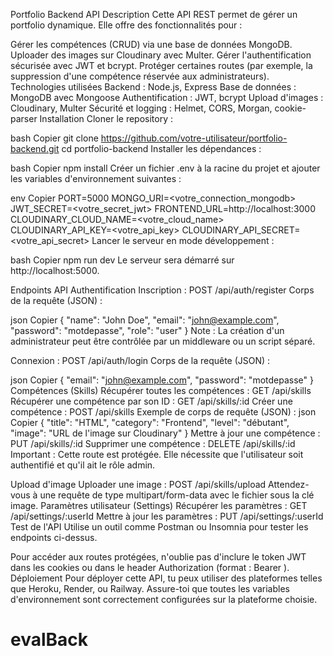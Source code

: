 Portfolio Backend API
Description
Cette API REST permet de gérer un portfolio dynamique. Elle offre des fonctionnalités pour :

Gérer les compétences (CRUD) via une base de données MongoDB.
Uploader des images sur Cloudinary avec Multer.
Gérer l'authentification sécurisée avec JWT et bcrypt.
Protéger certaines routes (par exemple, la suppression d'une compétence réservée aux administrateurs).
Technologies utilisées
Backend : Node.js, Express
Base de données : MongoDB avec Mongoose
Authentification : JWT, bcrypt
Upload d'images : Cloudinary, Multer
Sécurité et logging : Helmet, CORS, Morgan, cookie-parser
Installation
Cloner le repository :

bash
Copier
git clone https://github.com/votre-utilisateur/portfolio-backend.git
cd portfolio-backend
Installer les dépendances :

bash
Copier
npm install
Créer un fichier .env à la racine du projet et ajouter les variables d'environnement suivantes :

env
Copier
PORT=5000
MONGO_URI=<votre_connection_mongodb>
JWT_SECRET=<votre_secret_jwt>
FRONTEND_URL=http://localhost:3000
CLOUDINARY_CLOUD_NAME=<votre_cloud_name>
CLOUDINARY_API_KEY=<votre_api_key>
CLOUDINARY_API_SECRET=<votre_api_secret>
Lancer le serveur en mode développement :

bash
Copier
npm run dev
Le serveur sera démarré sur http://localhost:5000.

Endpoints API
Authentification
Inscription : POST /api/auth/register
Corps de la requête (JSON) :

json
Copier
{
  "name": "John Doe",
  "email": "john@example.com",
  "password": "motdepasse",
  "role": "user"
}
Note : La création d'un administrateur peut être contrôlée par un middleware ou un script séparé.

Connexion : POST /api/auth/login
Corps de la requête (JSON) :

json
Copier
{
  "email": "john@example.com",
  "password": "motdepasse"
}
Compétences (Skills)
Récupérer toutes les compétences : GET /api/skills
Récupérer une compétence par son ID : GET /api/skills/:id
Créer une compétence : POST /api/skills
Exemple de corps de requête (JSON) :
json
Copier
{
  "title": "HTML",
  "category": "Frontend",
  "level": "débutant",
  "image": "URL de l'image sur Cloudinary"
}
Mettre à jour une compétence : PUT /api/skills/:id
Supprimer une compétence : DELETE /api/skills/:id
Important : Cette route est protégée. Elle nécessite que l'utilisateur soit authentifié et qu'il ait le rôle admin.

Upload d'image
Uploader une image : POST /api/skills/upload
Attendez-vous à une requête de type multipart/form-data avec le fichier sous la clé image.
Paramètres utilisateur (Settings)
Récupérer les paramètres : GET /api/settings/:userId
Mettre à jour les paramètres : PUT /api/settings/:userId
Test de l'API
Utilise un outil comme Postman ou Insomnia pour tester les endpoints ci-dessus.

Pour accéder aux routes protégées, n'oublie pas d'inclure le token JWT dans les cookies ou dans le header Authorization (format : Bearer <token>).
Déploiement
Pour déployer cette API, tu peux utiliser des plateformes telles que Heroku, Render, ou Railway.
Assure-toi que toutes les variables d'environnement sont correctement configurées sur la plateforme choisie.

# evalBack
